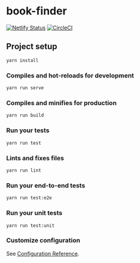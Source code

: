 # book-finder

[![Netlify Status](https://api.netlify.com/api/v1/badges/3620cd2c-1357-4c34-b01c-d20654fa165b/deploy-status)](https://app.netlify.com/sites/xenodochial-goodall-33f94f/deploys)
[![CircleCI](https://circleci.com/gh/missating/Book-Finder.svg?style=svg)](https://circleci.com/gh/missating/Book-Finder)

## Project setup
```
yarn install
```

### Compiles and hot-reloads for development
```
yarn run serve
```

### Compiles and minifies for production
```
yarn run build
```

### Run your tests
```
yarn run test
```

### Lints and fixes files
```
yarn run lint
```

### Run your end-to-end tests
```
yarn run test:e2e
```

### Run your unit tests
```
yarn run test:unit
```

### Customize configuration
See [Configuration Reference](https://cli.vuejs.org/config/).
